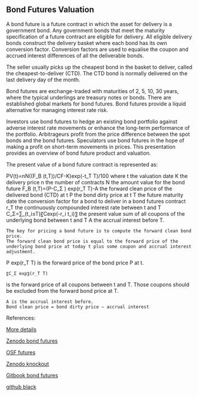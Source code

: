 ## Bond Futures Valuation
 
A bond future is a future contract in which the asset for delivery is a government bond. Any government bonds that meet the maturity specification of a future contract are eligible for delivery. All eligible delivery bonds construct the delivery basket where each bond has its own conversion factor. Conversion factors are used to equalise the coupon and accrued interest differences of all the deliverable bonds. 

The seller usually picks up the cheapest bond in the basket to deliver, called the cheapest-to-deliver (CTD). The CTD bond is normally delivered on the last delivery day of the month. 

Bond futures are exchange-traded with maturities of 2, 5, 10, 30 years, where the typical underlings are treasury notes or bonds. There are established global markets for bond futures. Bond futures provide a liquid alternative for managing interest rate risk. 

Investors use bond futures to hedge an existing bond portfolio against adverse interest rate movements or enhance the long-term performance of the portfolio. Arbitrageurs profit from the price difference between the spot bonds and the bond futures. Speculators use bond futures in the hope of making a profit on short-term movements in prices. This presentation provides an overview of bond future product and valuation. 


The present value of a bond future contract is represented as: 


PV(t)=nN((F_B (t,T))/CF-K)exp⁡(-t_T T)/100
where
	      t 	the valuation date
K	the delivery price
n	the number of contracts
N	the amount value for the bond future
F_B (t,T)=(P-C_Σ )  exp⁡(r_T T)-A   	the forward clean price of the delivered bond (CTD) at t
P	the bond dirty price at t
T	the future maturity date
   	the conversion factor for a bond to deliver in a bond futures contract
	       r_T		the continuously compounded interest rate between t and T
		       C_Σ=∑_(t_i≤T)〖Cexp(-r_i t_i)〗		the present value sum of all coupons of the 
underlying bond between t and T
	       A		the accrual interest before T.



	The key for pricing a bond future is to compute the forward clean bond price.
	The forward clean bond price is equal to the forward price of the underlying bond price at today t plus some coupon and accrual interest adjustment.

P exp⁡(r_T T)   is the forward price of the bond price P at t.

	〖C_Σ exp〗⁡(r_T T) 
	
is the forward price of all coupons between t and T. Those coupons should be excluded from the forward bond price at T.

	A is the accrual interest before.
	Bond clean price = bond dirty price – accrual interest



References:

[More details](./FiBondFuture-11.pdf)

[Zenodo bond futures](https://zenodo.org/record/6480530/files/Zenodo-FiBondFuture.pdf)

[OSF futures](https://osf.io/2vzq8/download)

[Zenodo knockout](https://zenodo.org/record/6551223)

[Gitbook bond futures](https://cmrm11.gitbook.io/bond-futures/)

[github black](https://github.com/timxiao1203/BlackOptionModel)




